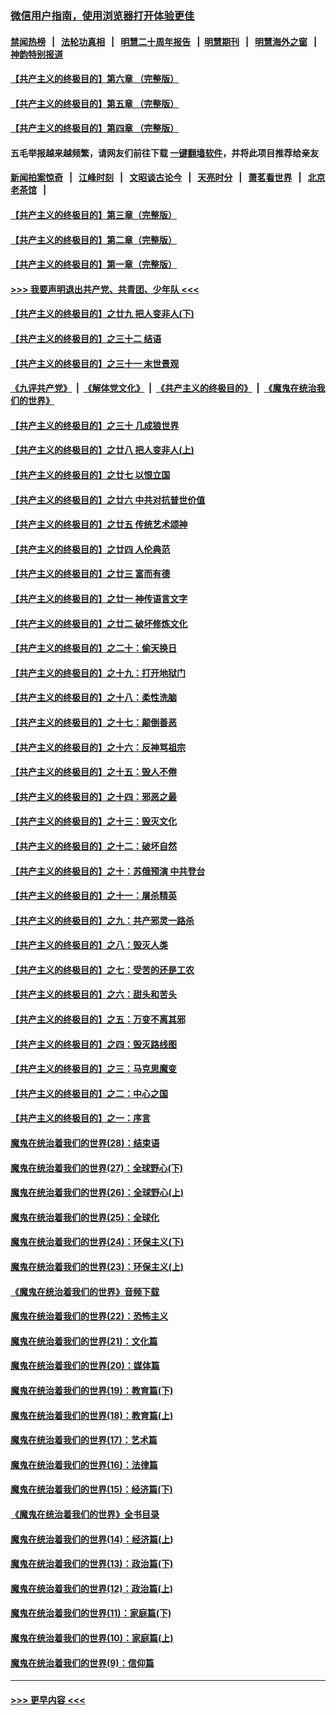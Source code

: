 ### [微信用户指南，使用浏览器打开体验更佳](https://github.com/gfw-breaker/banned-news1/blob/master/indexes/wechat-guide.md?t=0)
#### [禁闻热榜](热点新闻.md?t=0)  &nbsp;&nbsp;|&nbsp;&nbsp; [法轮功真相](https://github.com/gfw-breaker/truth/blob/master/README.md?t=0) &nbsp;&nbsp;|&nbsp;&nbsp; [明慧二十周年报告](https://github.com/gfw-breaker/mh-reports/blob/master/README.md?t=0) &nbsp;&nbsp;|&nbsp;&nbsp;[明慧期刊](https://github.com/gfw-breaker/mh-qikan) &nbsp;&nbsp;|&nbsp;&nbsp; [明慧海外之窗](https://github.com/gfw-breaker/mh-news/blob/master/README.md?t=0) &nbsp;&nbsp;|&nbsp;&nbsp; [神韵特别报道](https://github.com/gfw-breaker/mh-news/blob/master/shenyun.md?t=0)
#### [【共产主义的终极目的】第六章 （完整版）](../pages/nsc422/n11428913.md?t=02031011) 
#### [【共产主义的终极目的】第五章 （完整版）](../pages/nsc422/n11428912.md?t=02031011) 
#### [【共产主义的终极目的】第四章 （完整版）](../pages/nsc422/n11428907.md?t=02031011) 
#### 五毛举报越来越频繁，请网友们前往下载 [一键翻墙软件](https://github.com/gfw-breaker/ssr-accounts)，并将此项目推荐给亲友
#### [新闻拍案惊奇](https://github.com/gfw-breaker/banned-news1/blob/master/pages/link4.md) &nbsp;&nbsp;|&nbsp;&nbsp; [江峰时刻](https://github.com/gfw-breaker/banned-news1/blob/master/pages/link4.md) &nbsp;&nbsp;|&nbsp;&nbsp; [文昭谈古论今](https://github.com/gfw-breaker/banned-news1/blob/master/pages/link4.md) &nbsp;&nbsp;|&nbsp;&nbsp; [天亮时分](https://github.com/gfw-breaker/banned-news1/blob/master/pages/link4.md) &nbsp;&nbsp;|&nbsp;&nbsp; [萧茗看世界](https://github.com/gfw-breaker/banned-news1/blob/master/pages/link4.md) &nbsp;&nbsp;|&nbsp;&nbsp; [北京老茶馆](https://github.com/gfw-breaker/banned-news1/blob/master/pages/link4.md) &nbsp;&nbsp;|&nbsp;&nbsp; 
#### [【共产主义的终极目的】第三章（完整版）](../pages/nsc422/n11428848.md?t=02031011) 
#### [【共产主义的终极目的】第二章（完整版）](../pages/nsc422/n11428831.md?t=02031011) 
#### [【共产主义的终极目的】第一章（完整版）](../pages/nsc422/n11417651.md?t=02031011) 
#### [>>> 我要声明退出共产党、共青团、少年队 <<<](https://github.com/begood0513/goodnews/blob/master/quit/letter.md) 
#### [【共产主义的终极目的】之廿九 把人变非人(下)](../pages/nsc422/n11344140.md?t=02031011) 
#### [【共产主义的终极目的】之三十二 结语](../pages/nsc422/n11360535.md?t=02031011) 
#### [【共产主义的终极目的】之三十一 末世景观](../pages/nsc422/n11351129.md?t=02031011) 
#### [《九评共产党》](https://github.com/begood0513/9ping.md/blob/master/README.md) &nbsp;|&nbsp; [《解体党文化》](../../../../jtdwh.md/blob/master/README.md)  &nbsp;|&nbsp; [《共产主义的终极目的》](../../../../gczydzjmd.md/blob/master/README.md) &nbsp;|&nbsp; [《魔鬼在统治我们的世界》](../../../../mgztzwmdsj.md/blob/master/README.md) 
#### [【共产主义的终极目的】之三十 几成狼世界](../pages/nsc422/n11348280.md?t=02031011) 
#### [【共产主义的终极目的】之廿八 把人变非人(上)](../pages/nsc422/n11340492.md?t=02031011) 
#### [【共产主义的终极目的】之廿七 以恨立国](../pages/nsc422/n11336944.md?t=02031011) 
#### [【共产主义的终极目的】之廿六 中共对抗普世价值](../pages/nsc422/n11324785.md?t=02031011) 
#### [【共产主义的终极目的】之廿五 传统艺术颂神](../pages/nsc422/n11296396.md?t=02031011) 
#### [【共产主义的终极目的】之廿四 人伦典范](../pages/nsc422/n11296397.md?t=02031011) 
#### [【共产主义的终极目的】之廿三 富而有德](../pages/nsc422/n11283598.md?t=02031011) 
#### [【共产主义的终极目的】之廿一 神传语言文字](../pages/nsc422/n11263265.md?t=02031011) 
#### [【共产主义的终极目的】之廿二 破坏修炼文化](../pages/nsc422/n11245728.md?t=02031011) 
#### [【共产主义的终极目的】之二十：偷天换日](../pages/nsc422/n11238846.md?t=02031011) 
#### [【共产主义的终极目的】之十九：打开地狱门](../pages/nsc422/n11206376.md?t=02031011) 
#### [【共产主义的终极目的】之十八：柔性洗脑](../pages/nsc422/n11199994.md?t=02031011) 
#### [【共产主义的终极目的】之十七：颠倒善恶](../pages/nsc422/n11179782.md?t=02031011) 
#### [【共产主义的终极目的】之十六：反神骂祖宗](../pages/nsc422/n11166798.md?t=02031011) 
#### [【共产主义的终极目的】之十五：毁人不倦](../pages/nsc422/n11166792.md?t=02031011) 
#### [【共产主义的终极目的】之十四：邪恶之最](../pages/nsc422/n11150249.md?t=02031011) 
#### [【共产主义的终极目的】之十三：毁灭文化](../pages/nsc422/n11135227.md?t=02031011) 
#### [【共产主义的终极目的】之十二：破坏自然](../pages/nsc422/n11135214.md?t=02031011) 
#### [【共产主义的终极目的】之十：苏俄预演 中共登台](../pages/nsc422/n11118424.md?t=02031011) 
#### [【共产主义的终极目的】之十一：屠杀精英](../pages/nsc422/n11118442.md?t=02031011) 
#### [【共产主义的终极目的】之九：共产邪灵一路杀](../pages/nsc422/n11114139.md?t=02031011) 
#### [【共产主义的终极目的】之八：毁灭人类](../pages/nsc422/n11108503.md?t=02031011) 
#### [【共产主义的终极目的】之七：受苦的还是工农](../pages/nsc422/n11101809.md?t=02031011) 
#### [【共产主义的终极目的】之六：甜头和苦头](../pages/nsc422/n11096971.md?t=02031011) 
#### [【共产主义的终极目的】之五：万变不离其邪](../pages/nsc422/n11091285.md?t=02031011) 
#### [【共产主义的终极目的】之四：毁灭路线图](../pages/nsc422/n11086284.md?t=02031011) 
#### [【共产主义的终极目的】之三：马克思魔变](../pages/nsc422/n11061941.md?t=02031011) 
#### [【共产主义的终极目的】之二：中心之国](../pages/nsc422/n11047728.md?t=02031011) 
#### [【共产主义的终极目的】之一：序言](../pages/nsc422/n11086077.md?t=02031011) 
#### [魔鬼在统治着我们的世界(28)：结束语](../pages/nsc422/n10936246.md?t=02031011) 
#### [魔鬼在统治着我们的世界(27)：全球野心(下)](../pages/nsc422/n10928319.md?t=02031011) 
#### [魔鬼在统治着我们的世界(26)：全球野心(上)](../pages/nsc422/n10900318.md?t=02031011) 
#### [魔鬼在统治着我们的世界(25)：全球化](../pages/nsc422/n10788205.md?t=02031011) 
#### [魔鬼在统治着我们的世界(24)：环保主义(下)](../pages/nsc422/n10695307.md?t=02031011) 
#### [魔鬼在统治着我们的世界(23)：环保主义(上)](../pages/nsc422/n10688613.md?t=02031011) 
#### [《魔鬼在统治着我们的世界》音频下载](../pages/nsc422/n10635553.md?t=02031011) 
#### [魔鬼在统治着我们的世界(22)：恐怖主义](../pages/nsc422/n10614727.md?t=02031011) 
#### [魔鬼在统治着我们的世界(21)：文化篇](../pages/nsc422/n10597706.md?t=02031011) 
#### [魔鬼在统治着我们的世界(20)：媒体篇](../pages/nsc422/n10586579.md?t=02031011) 
#### [魔鬼在统治着我们的世界(19)：教育篇(下)](../pages/nsc422/n10564808.md?t=02031011) 
#### [魔鬼在统治着我们的世界(18)：教育篇(上)](../pages/nsc422/n10526970.md?t=02031011) 
#### [魔鬼在统治着我们的世界(17)：艺术篇](../pages/nsc422/n10499093.md?t=02031011) 
#### [魔鬼在统治着我们的世界(16)：法律篇](../pages/nsc422/n10485969.md?t=02031011) 
#### [魔鬼在统治着我们的世界(15)：经济篇(下)](../pages/nsc422/n10469975.md?t=02031011) 
#### [《魔鬼在统治着我们的世界》全书目录](../pages/nsc422/n10464261.md?t=02031011) 
#### [魔鬼在统治着我们的世界(14)：经济篇(上)](../pages/nsc422/n10457370.md?t=02031011) 
#### [魔鬼在统治着我们的世界(13)：政治篇(下)](../pages/nsc422/n10448270.md?t=02031011) 
#### [魔鬼在统治着我们的世界(12)：政治篇(上)](../pages/nsc422/n10444576.md?t=02031011) 
#### [魔鬼在统治着我们的世界(11)：家庭篇(下)](../pages/nsc422/n10440961.md?t=02031011) 
#### [魔鬼在统治着我们的世界(10)：家庭篇(上)](../pages/nsc422/n10435448.md?t=02031011) 
#### [魔鬼在统治着我们的世界(9)：信仰篇](../pages/nsc422/n10432159.md?t=02031011) 

----
#### [ >>> 更早内容 <<< ](../indexes/nsc422-earlier.md)
